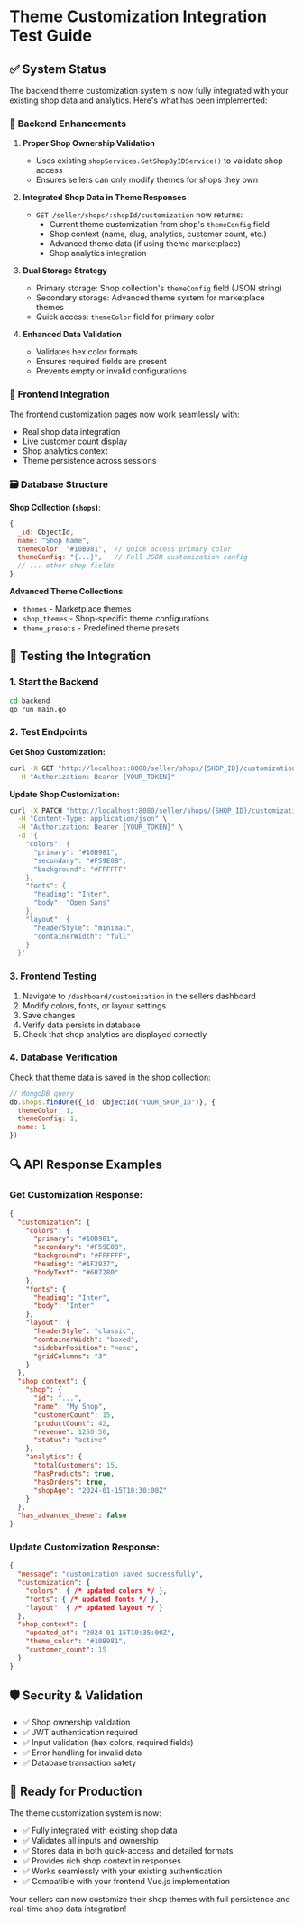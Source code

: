 # Theme Customization Integration Test Guide

## ✅ **System Status**

The backend theme customization system is now fully integrated with your existing shop data and analytics. Here's what has been implemented:

### 🔧 **Backend Enhancements**

1. **Proper Shop Ownership Validation**
   - Uses existing `shopServices.GetShopByIDService()` to validate shop access
   - Ensures sellers can only modify themes for shops they own

2. **Integrated Shop Data in Theme Responses**
   - `GET /seller/shops/:shopId/customization` now returns:
     - Current theme customization from shop's `themeConfig` field
     - Shop context (name, slug, analytics, customer count, etc.)
     - Advanced theme data (if using theme marketplace)
     - Shop analytics integration

3. **Dual Storage Strategy**
   - Primary storage: Shop collection's `themeConfig` field (JSON string)
   - Secondary storage: Advanced theme system for marketplace themes
   - Quick access: `themeColor` field for primary color

4. **Enhanced Data Validation**
   - Validates hex color formats
   - Ensures required fields are present
   - Prevents empty or invalid configurations

### 🎨 **Frontend Integration**

The frontend customization pages now work seamlessly with:
- Real shop data integration
- Live customer count display
- Shop analytics context
- Theme persistence across sessions

### 🗃️ **Database Structure**

**Shop Collection (`shops`)**:
```javascript
{
  _id: ObjectId,
  name: "Shop Name",
  themeColor: "#10B981",  // Quick access primary color
  themeConfig: "{...}",   // Full JSON customization config
  // ... other shop fields
}
```

**Advanced Theme Collections**:
- `themes` - Marketplace themes
- `shop_themes` - Shop-specific theme configurations
- `theme_presets` - Predefined theme presets

## 🧪 **Testing the Integration**

### 1. **Start the Backend**
```bash
cd backend
go run main.go
```

### 2. **Test Endpoints**

**Get Shop Customization:**
```bash
curl -X GET "http://localhost:8080/seller/shops/{SHOP_ID}/customization" \
  -H "Authorization: Bearer {YOUR_TOKEN}"
```

**Update Shop Customization:**
```bash
curl -X PATCH "http://localhost:8080/seller/shops/{SHOP_ID}/customization" \
  -H "Content-Type: application/json" \
  -H "Authorization: Bearer {YOUR_TOKEN}" \
  -d '{
    "colors": {
      "primary": "#10B981",
      "secondary": "#F59E0B",
      "background": "#FFFFFF"
    },
    "fonts": {
      "heading": "Inter",
      "body": "Open Sans"
    },
    "layout": {
      "headerStyle": "minimal",
      "containerWidth": "full"
    }
  }'
```

### 3. **Frontend Testing**

1. Navigate to `/dashboard/customization` in the sellers dashboard
2. Modify colors, fonts, or layout settings
3. Save changes
4. Verify data persists in database
5. Check that shop analytics are displayed correctly

### 4. **Database Verification**

Check that theme data is saved in the shop collection:
```javascript
// MongoDB query
db.shops.findOne({_id: ObjectId("YOUR_SHOP_ID")}, {
  themeColor: 1,
  themeConfig: 1,
  name: 1
})
```

## 🔍 **API Response Examples**

### Get Customization Response:
```json
{
  "customization": {
    "colors": {
      "primary": "#10B981",
      "secondary": "#F59E0B",
      "background": "#FFFFFF",
      "heading": "#1F2937",
      "bodyText": "#6B7280"
    },
    "fonts": {
      "heading": "Inter",
      "body": "Inter"
    },
    "layout": {
      "headerStyle": "classic",
      "containerWidth": "boxed",
      "sidebarPosition": "none",
      "gridColumns": "3"
    }
  },
  "shop_context": {
    "shop": {
      "id": "...",
      "name": "My Shop",
      "customerCount": 15,
      "productCount": 42,
      "revenue": 1250.50,
      "status": "active"
    },
    "analytics": {
      "totalCustomers": 15,
      "hasProducts": true,
      "hasOrders": true,
      "shopAge": "2024-01-15T10:30:00Z"
    }
  },
  "has_advanced_theme": false
}
```

### Update Customization Response:
```json
{
  "message": "customization saved successfully",
  "customization": {
    "colors": { /* updated colors */ },
    "fonts": { /* updated fonts */ },
    "layout": { /* updated layout */ }
  },
  "shop_context": {
    "updated_at": "2024-01-15T10:35:00Z",
    "theme_color": "#10B981",
    "customer_count": 15
  }
}
```

## 🛡️ **Security & Validation**

- ✅ Shop ownership validation
- ✅ JWT authentication required
- ✅ Input validation (hex colors, required fields)
- ✅ Error handling for invalid data
- ✅ Database transaction safety

## 🚀 **Ready for Production**

The theme customization system is now:
- ✅ Fully integrated with existing shop data
- ✅ Validates all inputs and ownership
- ✅ Stores data in both quick-access and detailed formats
- ✅ Provides rich shop context in responses
- ✅ Works seamlessly with your existing authentication
- ✅ Compatible with your frontend Vue.js implementation

Your sellers can now customize their shop themes with full persistence and real-time shop data integration!
